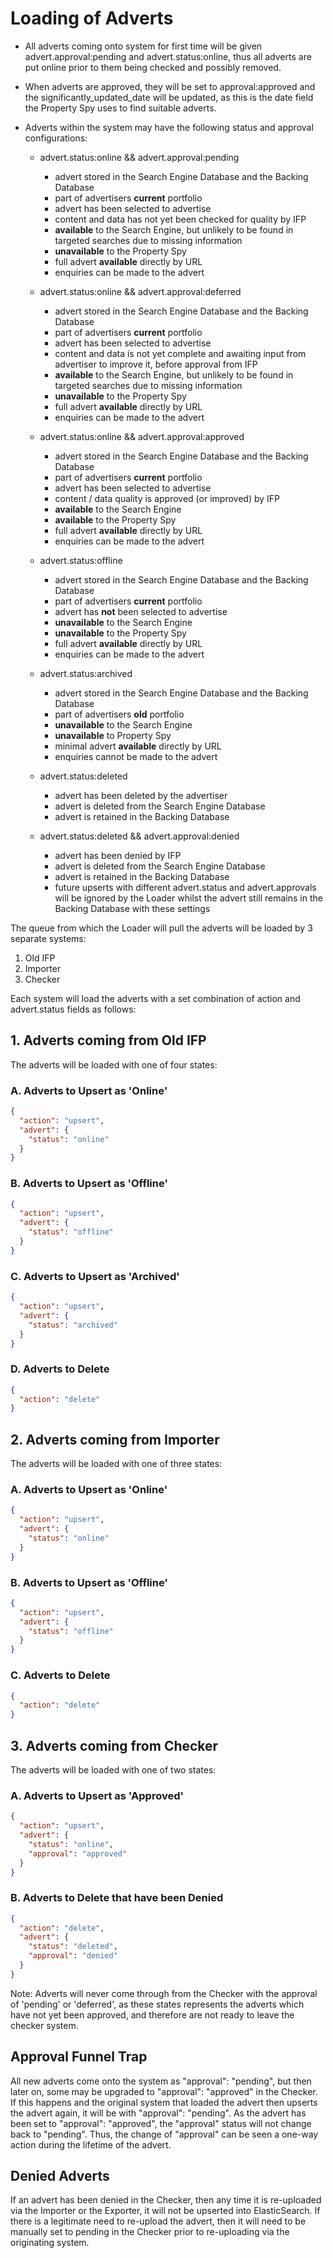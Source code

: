 # Loading of Adverts

- All adverts coming onto system for first time will be given advert.approval:pending and advert.status:online, thus all adverts are put online prior to them being checked and possibly removed.

- When adverts are approved, they will be set to approval:approved and the significantly_updated_date will be updated, as this is the date field the Property Spy uses to find suitable adverts.

- Adverts within the system may have the following status and approval configurations:

    - advert.status:online && advert.approval:pending
        - advert stored in the Search Engine Database and the Backing Database
        - part of advertisers **current** portfolio
        - advert has been selected to advertise
        - content and data has not yet been checked for quality by IFP
        - **available** to the Search Engine, but unlikely to be found in targeted searches due to missing information
        - **unavailable** to the Property Spy
        - full advert **available** directly by URL
        - enquiries can be made to the advert
        
    - advert.status:online && advert.approval:deferred
        - advert stored in the Search Engine Database and the Backing Database
        - part of advertisers **current** portfolio
        - advert has been selected to advertise
        - content and data is not yet complete and awaiting input from advertiser to improve it, before approval from IFP
        - **available** to the Search Engine, but unlikely to be found in targeted searches due to missing information
        - **unavailable** to the Property Spy
        - full advert **available** directly by URL
        - enquiries can be made to the advert
        
    - advert.status:online && advert.approval:approved
        - advert stored in the Search Engine Database and the Backing Database
        - part of advertisers **current** portfolio
        - advert has been selected to advertise
        - content / data quality is approved (or improved) by IFP
        - **available** to the Search Engine
        - **available** to the Property Spy
        - full advert **available** directly by URL
        - enquiries can be made to the advert
        
    - advert.status:offline
        - advert stored in the Search Engine Database and the Backing Database
        - part of advertisers **current** portfolio
        - advert has **not** been selected to advertise
        - **unavailable** to the Search Engine
        - **unavailable** to the Property Spy
        - full advert **available** directly by URL
        - enquiries can be made to the advert
        
    - advert.status:archived
        - advert stored in the Search Engine Database and the Backing Database
        - part of advertisers **old** portfolio
        - **unavailable** to the Search Engine
        - **unavailable** to Property Spy
        - minimal advert **available** directly by URL
        - enquiries cannot be made to the advert
        
    - advert.status:deleted
        - advert has been deleted by the advertiser
        - advert is deleted from the Search Engine Database
        - advert is retained in the Backing Database
        
    - advert.status:deleted && advert.approval:denied
        - advert has been denied by IFP
        - advert is deleted from the Search Engine Database
        - advert is retained in the Backing Database
        - future upserts with different advert.status and advert.approvals will be ignored by the Loader whilst the advert still remains in the Backing Database with these settings

The queue from which the Loader will pull the adverts will be loaded by 3 separate systems:

1. Old IFP
2. Importer
3. Checker

Each system will load the adverts with a set combination of action and advert.status fields as follows:

## 1. Adverts coming from Old IFP

The adverts will be loaded with one of four states:

### A. Adverts to Upsert as 'Online'

```json
{
  "action": "upsert",
  "advert": {
    "status": "online"
  }
}
```

### B. Adverts to Upsert as 'Offline'

```json
{
  "action": "upsert",
  "advert": {
    "status": "offline"
  }
}
```

### C. Adverts to Upsert as 'Archived'

```json
{
  "action": "upsert",
  "advert": {
    "status": "archived"
  }
}
```

### D. Adverts to Delete

```json
{
  "action": "delete"
}
```

## 2. Adverts coming from Importer

The adverts will be loaded with one of three states:

### A. Adverts to Upsert as 'Online'

```json
{
  "action": "upsert",
  "advert": {
    "status": "online"
  }
}
```

### B. Adverts to Upsert as 'Offline'

```json
{
  "action": "upsert",
  "advert": {
    "status": "offline"
  }
}
```

### C. Adverts to Delete

```json
{
  "action": "delete"
}
```

## 3. Adverts coming from Checker

The adverts will be loaded with one of two states:

### A. Adverts to Upsert as 'Approved'

```json
{
  "action": "upsert",
  "advert": {
    "status": "online",
    "approval": "approved"
  }
}
```

### B. Adverts to Delete that have been Denied

```json
{
  "action": "delete",
  "advert": {
    "status": "deleted",
    "approval": "denied"
  }
}
```

Note: Adverts will never come through from the Checker with the approval of 'pending' or 'deferred', as these states represents the adverts which have not yet been approved, and therefore are not ready to leave the checker system.

## Approval Funnel Trap

All new adverts come onto the system as "approval": "pending", but then later on, some may be upgraded to "approval": "approved" in the Checker. If this happens and the original system that loaded the advert then upserts the advert again, it will be with "approval": "pending". As the advert has been set to "approval": "approved", the "approval" status will not change back to "pending". Thus, the change of "approval" can be seen a one-way action during the lifetime of the advert.

## Denied Adverts

If an advert has been denied in the Checker, then any time it is re-uploaded via the Importer or the Exporter, it will not be upserted into ElasticSearch. If there is a legitimate need to re-upload the advert, then it will need to be manually set to pending in the Checker prior to re-uploading via the originating system.
